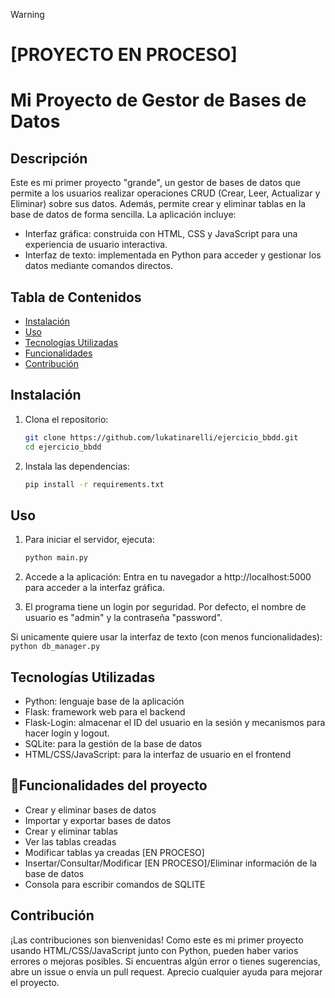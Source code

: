 > [!WARNING]
> # [PROYECTO EN PROCESO] 
# Mi Proyecto de Gestor de Bases de Datos

## Descripción
Este es mi primer proyecto "grande", un gestor de bases de datos que permite a los usuarios realizar operaciones CRUD (Crear, Leer, Actualizar y Eliminar) sobre sus datos. Además, permite crear y eliminar tablas en la base de datos de forma sencilla. La aplicación incluye:

 - Interfaz gráfica: construida con HTML, CSS y JavaScript para una experiencia de usuario interactiva.
 - Interfaz de texto: implementada en Python para acceder y gestionar los datos mediante comandos directos.

## Tabla de Contenidos
- [Instalación](#instalación)
- [Uso](#uso)
- [Tecnologías Utilizadas](#tecnologías-utilizadas)
- [Funcionalidades](#funcionalidades)
- [Contribución](#contribución)


## Instalación
1. Clona el repositorio:
   ```bash
   git clone https://github.com/lukatinarelli/ejercicio_bbdd.git
   cd ejercicio_bbdd

2. Instala las dependencias:
    ```bash
    pip install -r requirements.txt

## Uso
1. Para iniciar el servidor, ejecuta:
    ```bash
    python main.py

2. Accede a la aplicación: Entra en tu navegador a http://localhost:5000 para acceder a la interfaz gráfica.

3. El programa tiene un login por seguridad. Por defecto, el nombre de usuario es "admin" y la contraseña "password".


Si unicamente quiere usar la interfaz de texto (con menos funcionalidades):
    ```python db_manager.py```


## Tecnologías Utilizadas
 - Python: lenguaje base de la aplicación
 - Flask: framework web para el backend
 - Flask-Login: almacenar el ID del usuario en la sesión y mecanismos para hacer login y logout.
 - SQLite: para la gestión de la base de datos
 - HTML/CSS/JavaScript: para la interfaz de usuario en el frontend


## :hammer:Funcionalidades del proyecto
 - Crear y eliminar bases de datos
 - Importar y exportar bases de datos
 - Crear y eliminar tablas
 - Ver las tablas creadas
 - Modificar tablas ya creadas [EN PROCESO] 
 - Insertar/Consultar/Modificar [EN PROCESO]/Eliminar información de la base de datos
 - Consola para escribir comandos de SQLITE


## Contribución
¡Las contribuciones son bienvenidas! Como este es mi primer proyecto usando HTML/CSS/JavaScript junto con Python, pueden haber varios errores o mejoras posibles. Si encuentras algún error o tienes sugerencias, abre un issue o envía un pull request. Aprecio cualquier ayuda para mejorar el proyecto.
